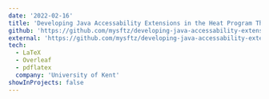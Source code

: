 ```yaml
---
date: '2022-02-16'
title: 'Developing Java Accessability Extensions in the Heat Program Thesis'
github: 'https://github.com/mysftz/developing-java-accessability-extensions-in-the-heat-program-thesis'
external: 'https://github.com/mysftz/developing-java-accessability-extensions-in-the-heat-program-thesis/Thesis/document/main.pdf'
tech:
  - LaTeX
  - Overleaf
  - pdflatex
  company: 'University of Kent'
showInProjects: false
---
```

